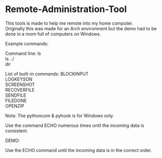 # Remote-Administration-Tool
This tools is made to help me remote into my home computer. <br />
Originally this was made for an Arch environment but the demo had to be done in a room full of computers on Windows. <br />

Example commands:

Command line:
ls<br />
ls ../ <br />
dir <br />

List of built-in commands:
BLOCKINPUT <br />
LOGKEYSON <br />
SCREENSHOT <br />
RECOVERFILE <br />
SENDFILE <br />
FILEDONE <br />
OPENZIP <br />

Note:
The pythoncom & pyhook is for Windows only.

Use the command ECHO numerous times until the incoming data is consistent.

DEMO:

Use the ECHO command until the incoming data is in the correct order.